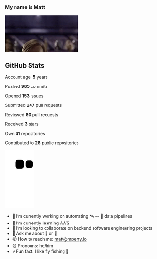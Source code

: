 ### My name is Matt
<!--
gif from Tenor, I do not own the gif.
-->
![obi](hello-there-hi-there.gif)

## GitHub Stats
Account age: **5** years

Pushed **985** commits

Opened **153** issues

Submitted **247** pull requests

Reviewed **60** pull requests

Received **3** stars

Own **41** repositories

Contributed to **26** public repositories

[![Snake Graph!](https://raw.githubusercontent.com/mattp0/mattp0/output/snake-anime.svg)](Snek)

- 🔭 I’m currently working on automating :artificial_satellite: -- :satellite: data pipelines
- 🌱 I’m currently learning AWS
- 👯 I’m looking to collaborate on backend software engineering projects
- 💬 Ask me about 🤖 or 🔐
- 📫 How to reach me: matt@mperry.io
- 😄 Pronouns: he/him
- ⚡ Fun fact: I like fly fishing 🎣
